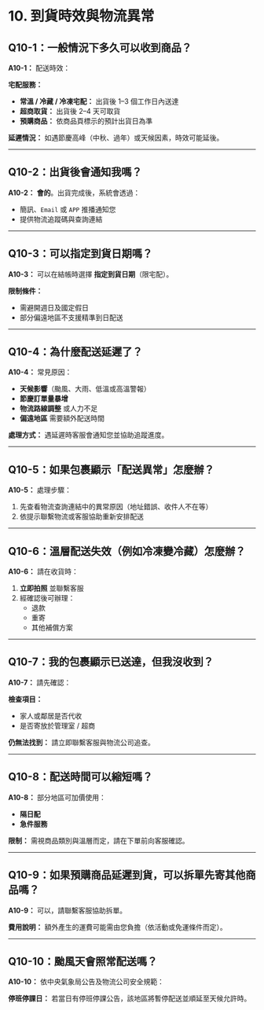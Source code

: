 # 10. 到貨時效與物流異常

## Q10-1：一般情況下多久可以收到商品？

**A10-1：** 配送時效：

**宅配服務：**

- **常溫 / 冷藏 / 冷凍宅配：** 出貨後 1–3 個工作日內送達
- **超商取貨：** 出貨後 2–4 天可取貨
- **預購商品：** 依商品頁標示的預計出貨日為準

**延遲情況：** 如遇節慶高峰（中秋、過年）或天候因素，時效可能延後。

---

## Q10-2：出貨後會通知我嗎？

**A10-2：** **會的**。出貨完成後，系統會透過：

- 簡訊、`Email` 或 `APP` 推播通知您
- 提供物流追蹤碼與查詢連結

---

## Q10-3：可以指定到貨日期嗎？

**A10-3：** 可以在結帳時選擇 **指定到貨日期**（限宅配）。

**限制條件：**

- 需避開週日及國定假日
- 部分偏遠地區不支援精準到日配送

---

## Q10-4：為什麼配送延遲了？

**A10-4：** 常見原因：

- **天候影響**（颱風、大雨、低溫或高溫警報）
- **節慶訂單量暴增**
- **物流路線調整** 或人力不足
- **偏遠地區** 需要額外配送時間

**處理方式：** 遇延遲時客服會通知您並協助追蹤進度。

---

## Q10-5：如果包裹顯示「配送異常」怎麼辦？

**A10-5：** 處理步驟：

1. 先查看物流查詢連結中的異常原因（地址錯誤、收件人不在等）
2. 依提示聯繫物流或客服協助重新安排配送

---

## Q10-6：溫層配送失效（例如冷凍變冷藏）怎麼辦？

**A10-6：** 請在收貨時：

1. **立即拍照** 並聯繫客服
2. 經確認後可辦理：
   - 退款
   - 重寄
   - 其他補償方案

---

## Q10-7：我的包裹顯示已送達，但我沒收到？

**A10-7：** 請先確認：

**檢查項目：**

- 家人或鄰居是否代收
- 是否寄放於管理室 / 超商

**仍無法找到：** 請立即聯繫客服與物流公司追查。

---

## Q10-8：配送時間可以縮短嗎？

**A10-8：** 部分地區可加價使用：

- **隔日配**
- **急件服務**

**限制：** 需視商品類別與溫層而定，請在下單前向客服確認。

---

## Q10-9：如果預購商品延遲到貨，可以拆單先寄其他商品嗎？

**A10-9：** 可以，請聯繫客服協助拆單。

**費用說明：** 額外產生的運費可能需由您負擔（依活動或免運條件而定）。

---

## Q10-10：颱風天會照常配送嗎？

**A10-10：** 依中央氣象局公告及物流公司安全規範：

**停班停課日：** 若當日有停班停課公告，該地區將暫停配送並順延至天候允許時。
